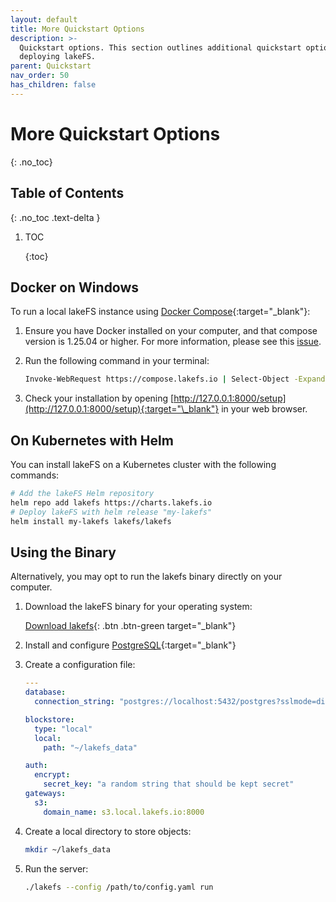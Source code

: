 ```yaml
---
layout: default
title: More Quickstart Options
description: >-
  Quickstart options. This section outlines additional quickstart options to
  deploying lakeFS.
parent: Quickstart
nav_order: 50
has_children: false
---
```


# More Quickstart Options

{: .no\_toc}

## Table of Contents

{: .no\_toc .text-delta }

1. TOC

   {:toc}

## Docker on Windows

To run a local lakeFS instance using [Docker Compose](https://docs.docker.com/compose/){:target="\_blank"}:

1. Ensure you have Docker installed on your computer, and that compose version is 1.25.04 or higher. For more information, please see this [issue](https://github.com/treeverse/lakeFS/issues/894).
2. Run the following command in your terminal:

   ```bash
   Invoke-WebRequest https://compose.lakefs.io | Select-Object -ExpandProperty Content | docker-compose -f - up
   ```

3. Check your installation by opening [http://127.0.0.1:8000/setup](http://127.0.0.1:8000/setup){:target="\_blank"} in your web browser.

## On Kubernetes with Helm

You can install lakeFS on a Kubernetes cluster with the following commands:

```bash
# Add the lakeFS Helm repository
helm repo add lakefs https://charts.lakefs.io
# Deploy lakeFS with helm release "my-lakefs"
helm install my-lakefs lakefs/lakefs
```

## Using the Binary

Alternatively, you may opt to run the lakefs binary directly on your computer.

1. Download the lakeFS binary for your operating system:

   [Download lakefs](../#downloads){: .btn .btn-green target="\_blank"}

2. Install and configure [PostgreSQL](https://www.postgresql.org/download/){:target="\_blank"}
3. Create a configuration file:

   ```yaml
   ---
   database:
     connection_string: "postgres://localhost:5432/postgres?sslmode=disable"

   blockstore: 
     type: "local"
     local:
       path: "~/lakefs_data"

   auth:
     encrypt:
       secret_key: "a random string that should be kept secret"
   gateways:
     s3:
       domain_name: s3.local.lakefs.io:8000
   ```

4. Create a local directory to store objects:

   ```bash
   mkdir ~/lakefs_data
   ```

5. Run the server:

   ```bash
   ./lakefs --config /path/to/config.yaml run
   ```

